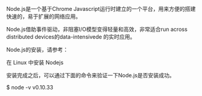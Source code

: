 Node.js是一个基于Chrome Javascript运行时建立的一个平台，用来方便的搭建快速的，易于扩展的网络应用。

Node.js借助事件驱动，非阻塞I/O模型变得轻量和高效，非常适合run across distributed devices的data-intensivede 的实时应用。

Node.js的安装，请参考：

在 Linux 中安装 Nodejs

安装完成之后，可以通过下面的命令来验证一下Node.js是否安装成功。

$ node -v
v0.10.33